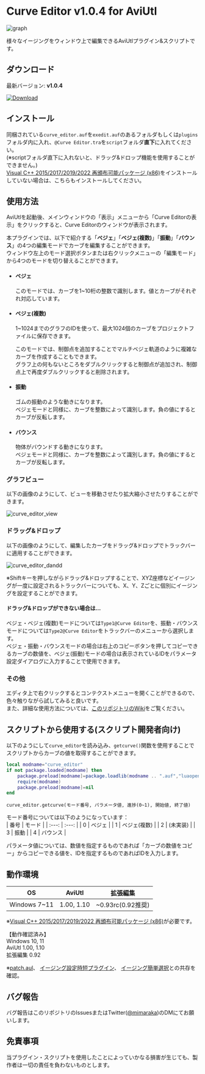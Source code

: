 # Curve Editor v1.0.4 for AviUtl
![graph](https://user-images.githubusercontent.com/106879397/208284126-54f9caf2-8525-4a1b-8c89-6e3726afe3c1.png)  

様々なイージングをウィンドウ上で編集できるAviUtlプラグイン&スクリプトです。  

## ダウンロード
最新バージョン: **v1.0.4**

<a href="https://github.com/mimaraka/aviutl-plugin-curve_editor/releases/download/v1.0.4/curve_editor-v1.0.4.zip">![Download](https://user-images.githubusercontent.com/106879397/198503637-3f0ca637-08cf-47b0-afdc-10f9974c7b37.png)</a>

## インストール
同梱されている`curve_editor.auf`を`exedit.auf`のあるフォルダもしくは`plugins`フォルダ内に入れ、`@Curve Editor.tra`を`script`フォルダ**直下**に入れてください。  
(※scriptフォルダ直下に入れないと、ドラッグ&ドロップ機能を使用することができません。)  
[Visual C++ 2015/2017/2019/2022 再頒布可能パッケージ (x86)](https://aka.ms/vs/17/release/vc_redist.x86.exe)をインストールしていない場合は、こちらもインストールしてください。  

## 使用方法
AviUtlを起動後、メインウィンドウの「表示」メニューから「Curve Editorの表示」をクリックすると、Curve Editorのウィンドウが表示されます。

本プラグインでは、以下で紹介する「**ベジェ**」「**ベジェ(複数)**」「**振動**」「**バウンス**」の4つの編集モードでカーブを編集することができます。  
ウィンドウ左上のモード選択ボタンまたは右クリックメニューの「編集モード」から4つのモードを切り替えることができます。

- #### ベジェ
    このモードでは、カーブを1~10桁の整数で識別します。値とカーブがそれぞれ対応しています。

- #### ベジェ(複数)
    1~1024までのグラフのIDを使って、最大1024個のカーブをプロジェクトファイルに保存できます。  
    
    このモードでは、制御点を追加することでマルチベジェ軌道のように複雑なカーブを作成することもできます。  
    グラフ上の何もないところをダブルクリックすると制御点が追加され、制御点上で再度ダブルクリックすると削除されます。  

- #### 振動
    ゴムの振動のような動きになります。  
    ベジェモードと同様に、カーブを整数によって識別します。負の値にするとカーブが反転します。

- #### バウンス
    物体がバウンドする動きになります。  
    ベジェモードと同様に、カーブを整数によって識別します。負の値にするとカーブが反転します。
    
### グラフビュー
以下の画像のようにして、ビューを移動させたり拡大縮小させたりすることができます。

![curve_editor_view](https://user-images.githubusercontent.com/106879397/208283665-2d22b1f4-3672-4c0c-a8b2-7b1d718b67c6.gif)

### ドラッグ&ドロップ
以下の画像のようにして、編集したカーブをドラッグ&ドロップでトラックバーに適用することができます。

![curve_editor_dandd](https://user-images.githubusercontent.com/106879397/208283022-ed88a2d9-66e0-41bb-8244-92a8adebc1db.gif)

※Shiftキーを押しながらドラッグ&ドロップすることで、XYZ座標などイージングが一度に設定されるトラックバーについても、X、Y、Zごとに個別にイージングを設定することができます。

#### ドラッグ&ドロップができない場合は…  
ベジェ・ベジェ(複数)モードについては`Type1@Curve Editor`を、振動・バウンスモードについては`Type2@Curve Editor`をトラックバーのメニューから選択します。  
ベジェ・振動・バウンスモードの場合は右上のコピーボタンを押してコピーできるカーブの数値を、ベジェ(振動)モードの場合は表示されているIDをパラメータ設定ダイアログに入力することで使用できます。


### その他
エディタ上で右クリックするとコンテクストメニューを開くことができるので、色々触りながら試してみると良いです。  
また、詳細な使用方法については、[このリポジトリのWiki](https://github.com/mimaraka/aviutl-plugin-curve_editor/wiki)をご覧ください。  

## スクリプトから使用する(スクリプト開発者向け)
以下のようにして`curve_editor`を読み込み、`getcurve()`関数を使用することでスクリプトからカーブの値を取得することができます。  

```lua
local modname="curve_editor"
if not package.loaded[modname] then
	package.preload[modname]=package.loadlib(modname .. ".auf","luaopen_" .. modname)
	require(modname)
	package.preload[modname]=nil
end
```
```
curve_editor.getcurve(モード番号, パラメータ値, 進捗(0~1), 開始値, 終了値)
```

モード番号については以下のようになっています：  
| 番号 | モード |
| :---: | :---: |
| 0 | ベジェ |
| 1 | ベジェ(複数) |
| 2 | (未実装) |
| 3 | 振動 |
| 4 | バウンス |

パラメータ値については、数値を指定するものであれば「カーブの数値をコピー」からコピーできる値を、IDを指定するものであればIDを入力します。

## 動作環境
| OS | AviUtl | 拡張編集 | 
| :---: | :---: | :---: |
| Windows 7~11 | 1.00, 1.10 | ~0.93rc(0.92推奨) |  

※[Visual C++ 2015/2017/2019/2022 再頒布可能パッケージ (x86)](https://aka.ms/vs/17/release/vc_redist.x86.exe)が必要です。

【動作確認済み】  
Windows 10, 11  
AviUtl 1.00, 1.10  
拡張編集 0.92  

※[patch.aul](https://github.com/ePi5131/patch.aul)、
[イージング設定時短プラグイン](https://github.com/kumrnm/aviutl-easing-quick-setup)、
[イージング簡単選択](https://github.com/hebiiro/AviUtl-Plugin-SelectEasing)との共存を確認。  

## バグ報告
バグ報告はこのリポジトリのIssuesまたはTwitter([@mimaraka](https://twitter.com/mimaraka))のDMにてお願いします。  

## 免責事項
当プラグイン・スクリプトを使用したことによっていかなる損害が生じても、製作者は一切の責任を負わないものとします。  
